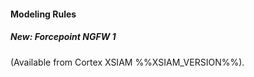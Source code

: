 
#### Modeling Rules

##### New: Forcepoint NGFW 1

(Available from Cortex XSIAM %%XSIAM_VERSION%%).
